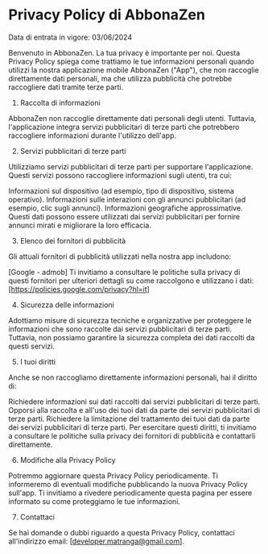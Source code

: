 # Privacy Policy di AbbonaZen

Data di entrata in vigore: 03/06/2024

Benvenuto in AbbonaZen. La tua privacy è importante per noi. Questa Privacy Policy spiega come trattiamo le tue informazioni personali quando utilizzi la nostra applicazione mobile AbbonaZen ("App"), che non raccoglie direttamente dati personali, ma che utilizza pubblicità che potrebbe raccogliere dati tramite terze parti.

1. Raccolta di informazioni

AbbonaZen non raccoglie direttamente dati personali degli utenti. Tuttavia, l'applicazione integra servizi pubblicitari di terze parti che potrebbero raccogliere informazioni durante l'utilizzo dell'app.

2. Servizi pubblicitari di terze parti

Utilizziamo servizi pubblicitari di terze parti per supportare l'applicazione. Questi servizi possono raccogliere informazioni sugli utenti, tra cui:

Informazioni sul dispositivo (ad esempio, tipo di dispositivo, sistema operativo).
Informazioni sulle interazioni con gli annunci pubblicitari (ad esempio, clic sugli annunci).
Informazioni geografiche approssimative.
Questi dati possono essere utilizzati dai servizi pubblicitari per fornire annunci mirati e migliorare la loro efficacia.

3. Elenco dei fornitori di pubblicità

Gli attuali fornitori di pubblicità utilizzati nella nostra app includono:

[Google - admob]
Ti invitiamo a consultare le politiche sulla privacy di questi fornitori per ulteriori dettagli su come raccolgono e utilizzano i dati:
[https://policies.google.com/privacy?hl=it]

4. Sicurezza delle informazioni

Adottiamo misure di sicurezza tecniche e organizzative per proteggere le informazioni che sono raccolte dai servizi pubblicitari di terze parti. Tuttavia, non possiamo garantire la sicurezza completa dei dati raccolti da questi servizi.

5. I tuoi diritti

Anche se non raccogliamo direttamente informazioni personali, hai il diritto di:

Richiedere informazioni sui dati raccolti dai servizi pubblicitari di terze parti.
Opporsi alla raccolta e all'uso dei tuoi dati da parte dei servizi pubblicitari di terze parti.
Richiedere la limitazione del trattamento dei tuoi dati da parte dei servizi pubblicitari di terze parti.
Per esercitare questi diritti, ti invitiamo a consultare le politiche sulla privacy dei fornitori di pubblicità e contattarli direttamente.

6. Modifiche alla Privacy Policy

Potremmo aggiornare questa Privacy Policy periodicamente. Ti informeremo di eventuali modifiche pubblicando la nuova Privacy Policy sull'app. Ti invitiamo a rivedere periodicamente questa pagina per essere informato su come proteggiamo le tue informazioni.

7. Contattaci

Se hai domande o dubbi riguardo a questa Privacy Policy, contattaci all'indirizzo email: [developer.matranga@gmail.com].

